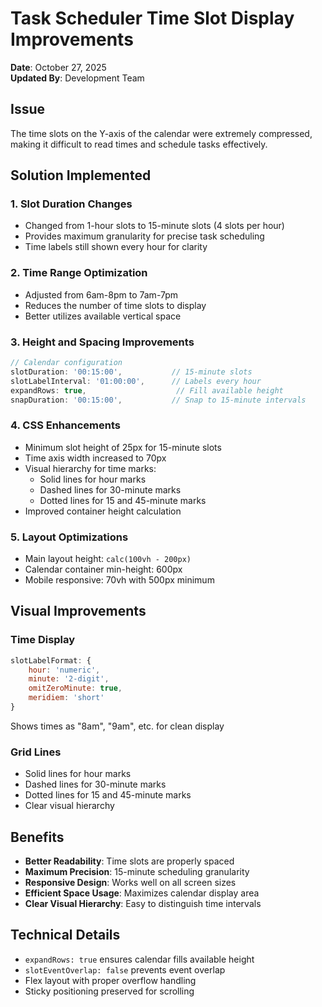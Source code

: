 # Task Scheduler Time Slot Display Improvements

**Date**: October 27, 2025  
**Updated By**: Development Team

## Issue
The time slots on the Y-axis of the calendar were extremely compressed, making it difficult to read times and schedule tasks effectively.

## Solution Implemented

### 1. Slot Duration Changes
- Changed from 1-hour slots to 15-minute slots (4 slots per hour)
- Provides maximum granularity for precise task scheduling
- Time labels still shown every hour for clarity

### 2. Time Range Optimization
- Adjusted from 6am-8pm to 7am-7pm
- Reduces the number of time slots to display
- Better utilizes available vertical space

### 3. Height and Spacing Improvements
```javascript
// Calendar configuration
slotDuration: '00:15:00',           // 15-minute slots
slotLabelInterval: '01:00:00',      // Labels every hour
expandRows: true,                    // Fill available height
snapDuration: '00:15:00',           // Snap to 15-minute intervals
```

### 4. CSS Enhancements
- Minimum slot height of 25px for 15-minute slots
- Time axis width increased to 70px
- Visual hierarchy for time marks:
  - Solid lines for hour marks
  - Dashed lines for 30-minute marks
  - Dotted lines for 15 and 45-minute marks
- Improved container height calculation

### 5. Layout Optimizations
- Main layout height: `calc(100vh - 200px)`
- Calendar container min-height: 600px
- Mobile responsive: 70vh with 500px minimum

## Visual Improvements

### Time Display
```javascript
slotLabelFormat: {
    hour: 'numeric',
    minute: '2-digit',
    omitZeroMinute: true,
    meridiem: 'short'
}
```
Shows times as "8am", "9am", etc. for clean display

### Grid Lines
- Solid lines for hour marks
- Dashed lines for 30-minute marks
- Dotted lines for 15 and 45-minute marks
- Clear visual hierarchy

## Benefits
- **Better Readability**: Time slots are properly spaced
- **Maximum Precision**: 15-minute scheduling granularity
- **Responsive Design**: Works well on all screen sizes
- **Efficient Space Usage**: Maximizes calendar display area
- **Clear Visual Hierarchy**: Easy to distinguish time intervals

## Technical Details
- `expandRows: true` ensures calendar fills available height
- `slotEventOverlap: false` prevents event overlap
- Flex layout with proper overflow handling
- Sticky positioning preserved for scrolling
